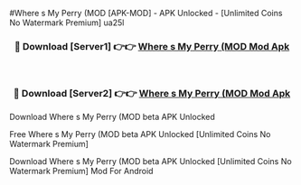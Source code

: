 #Where s My Perry (MOD [APK-MOD] - APK Unlocked - [Unlimited Coins No Watermark Premium] ua25l



<div align="center">

<h3>🔴 Download [Server1] 👉👉 <a href="https://momento.my/?title=Where_s_My_Perry_(MOD">Where s My Perry (MOD Mod Apk</a></h3><br>

<h3>🔴 Download [Server2] 👉👉 <a href="https://momento.my/?title=Where_s_My_Perry_(MOD">Where s My Perry (MOD Mod Apk</a></h3>
</div>



Download Where s My Perry (MOD beta APK Unlocked

Free Where s My Perry (MOD beta APK Unlocked [Unlimited Coins No Watermark Premium]

Download Where s My Perry (MOD beta APK Unlocked [Unlimited Coins No Watermark Premium] Mod For Android
